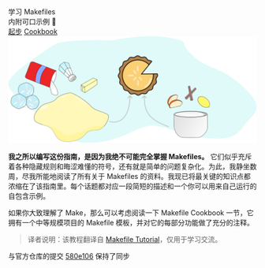 <div class="home">
  <div class="title-wrapper">
    <div class="title">学习 Makefiles</div>
    <div class="subtitle">内附可口示例 🌰</div>
    <div class="actions">
      <a class="action-btn" href="/#/docs/getting-started">起步</a>
      <a class="action-btn" href="/#/docs/makefile-cookbook">Cookbook</a>
    </div>
  </div>
  <img src="/assets/images/pie_ingredients.png" alt="Pie Ingredients">
</div>

**我之所以编写这份指南，是因为我绝不可能完全掌握 Makefiles。** 它们似乎充斥着各种隐藏规则和晦涩难懂的符号，还有就是简单的问题复杂化。为此，我静坐数周，尽我所能地阅读了所有关于 Makefiles 的资料。我现已将最关键的知识点都浓缩在了该指南里。每个话题都对应一段简短的描述和一个你可以用来自己运行的自包含示例。

如果你大致理解了 Make，那么可以考虑阅读一下 Makefile Cookbook 一节，它拥有一个中等规模项目的 Makefile 模板，并对它的每部分功能做了充分的注释。

> 译者说明：该教程翻译自 [Makefile Tutorial](https://makefiletutorial.com/)，仅用于学习交流。

<Note type="tip">

与官方仓库的提交 [580e106](https://github.com/theicfire/makefiletutorial/commit/580e106e0de92543cd85d6ce5e14dd716039ec7e) 保持了同步

</Note>
